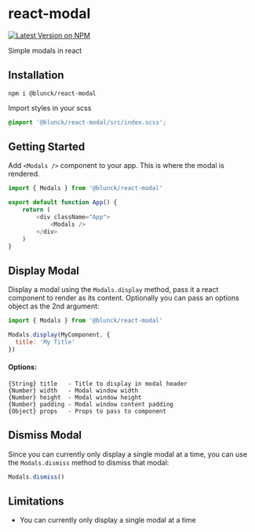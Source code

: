 # react-modal

[![Latest Version on NPM](https://img.shields.io/npm/v/@blunck/react-modal.svg?style=flat-square)](https://www.npmjs.com/package/@blunck/react-modal)

Simple modals in react

## Installation
`npm i @blunck/react-modal`

Import styles in your scss
```scss
@import '@blunck/react-modal/src/index.scss';
```

## Getting Started
Add `<Modals />` component to your app. This is where the modal is rendered.
```js
import { Modals } from '@blunck/react-modal'

export default function App() {
    return (
        <div className="App">
            <Modals />
        </div>
    )
}
```

## Display Modal
Display a modal using the `Modals.display` method, pass it a react component to render as its content. Optionally you can pass an options object as the 2nd argument:
```js
import { Modals } from '@blunck/react-modal'

Modals.display(MyComponent, {
  title: 'My Title'
})
```
#### Options:
```
{String} title   - Title to display in modal header
{Number} width   - Modal window width
{Number} height  - Modal window height
{Number} padding - Modal window content padding
{Object} props   - Props to pass to component
```

## Dismiss Modal
Since you can currently only display a single modal at a time, you can use the `Modals.dismiss` method to dismiss that modal:
```js
Modals.dismiss()
```

## Limitations
- You can currently only display a single modal at a time
